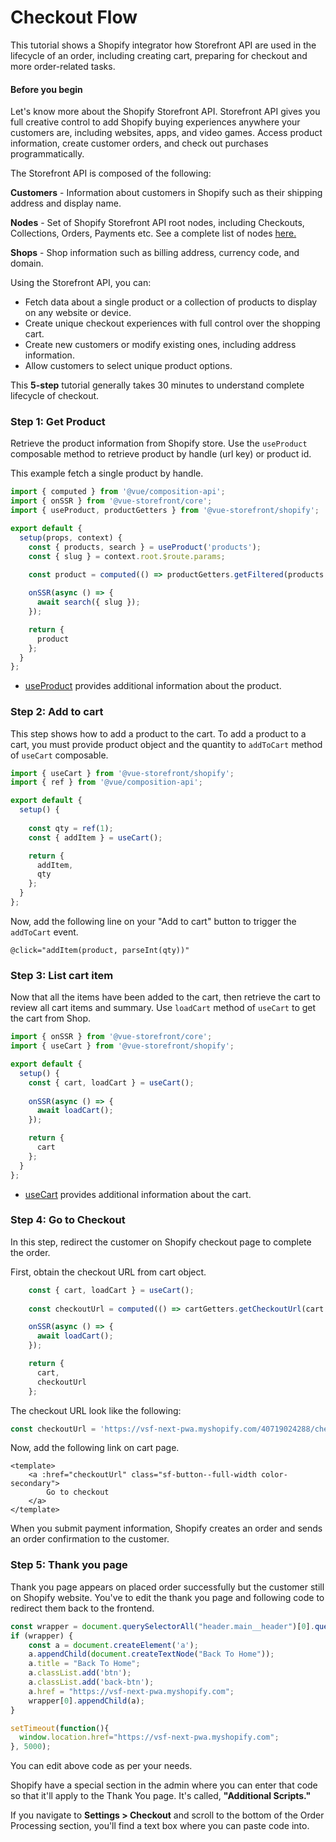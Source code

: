 # Checkout Flow
This tutorial shows a Shopify integrator how Storefront API are used in the lifecycle of an order, including creating
 cart, preparing for checkout and more order-related tasks. 

#### Before you begin
Let's know more about the Shopify Storefront API. Storefront API gives you full creative control to add Shopify 
buying experiences anywhere your customers are, including websites, apps, and video games. Access product 
information, create customer orders, and check out purchases programmatically. 

The Storefront API is composed of the following:

**Customers** - Information about customers in Shopify such as their shipping address and display name.

**Nodes** - Set of Shopify Storefront API root nodes, including Checkouts, Collections, Orders, Payments etc. See a 
complete list of nodes [here.](https://shopify.dev/docs/storefront-api/reference/object)

**Shops** - Shop information such as billing address, currency code, and domain.

Using the Storefront API, you can:

* Fetch data about a single product or a collection of products to display on any website or device.
* Create unique checkout experiences with full control over the shopping cart.
* Create new customers or modify existing ones, including address information.
* Allow customers to select unique product options.

This **5-step** tutorial generally takes 30 minutes to understand complete lifecycle of checkout.

### Step 1: Get Product
Retrieve the product information from Shopify store. Use the `useProduct` composable method to retrieve product by 
handle (url key) or product id.

This example fetch a single product by handle.
```typescript
import { computed } from '@vue/composition-api';
import { onSSR } from '@vue-storefront/core';
import { useProduct, productGetters } from '@vue-storefront/shopify';

export default {
  setup(props, context) {
    const { products, search } = useProduct('products');
    const { slug } = context.root.$route.params;
    
    const product = computed(() => productGetters.getFiltered(products.value));

    onSSR(async () => {
      await search({ slug });
    });

    return {
      product
    };
  }
};
```

* [useProduct](/shopify/use-product) provides additional information about the product.

### Step 2: Add to cart
This step shows how to add a product to the cart. To add a product to a cart, you must provide product object and the
 quantity to `addToCart` method of `useCart` composable.

```typescript
import { useCart } from '@vue-storefront/shopify';
import { ref } from '@vue/composition-api';

export default {
  setup() {
    
    const qty = ref(1);
    const { addItem } = useCart();

    return {
      addItem,
      qty
    };
  }
};
```
Now, add the following line on your "Add to cart" button to trigger the `addToCart` event.

```
@click="addItem(product, parseInt(qty))"
```

### Step 3: List cart item
Now that all the items have been added to the cart, then retrieve the cart to review all cart items and summary.
Use `loadCart` method of `useCart` to get the cart from Shop.

```javascript
import { onSSR } from '@vue-storefront/core';
import { useCart } from '@vue-storefront/shopify';

export default {
  setup() {
    const { cart, loadCart } = useCart();
    
    onSSR(async () => {
      await loadCart();
    });

    return {
      cart
    };
  }
};
```

* [useCart](/shopify/use-cart) provides additional information about the cart.

### Step 4: Go to Checkout
In this step, redirect the customer on Shopify checkout page to complete the order. 

First, obtain the checkout URL from cart object.

```javascript
    const { cart, loadCart } = useCart();
    
    const checkoutUrl = computed(() => cartGetters.getCheckoutUrl(cart.value));

    onSSR(async () => {
      await loadCart();
    });

    return {
      cart,
      checkoutUrl
    };
```

The checkout URL look like the following:
```javascript
const checkoutUrl = 'https://vsf-next-pwa.myshopify.com/40719024288/checkouts/9882505fd32f9432c5b72e213ed0d7b8';
```

Now, add the following link on cart page.

```Vue
<template>
    <a :href="checkoutUrl" class="sf-button--full-width color-secondary">
        Go to checkout
    </a>
</template>
```

When you submit payment information, Shopify creates an order and sends an order confirmation to the customer.

### Step 5: Thank you page
Thank you page appears on placed order successfully but the customer still on Shopify website.
You've to edit the thank you page and following code to redirect them back to the frontend.
```javascript
const wrapper = document.querySelectorAll("header.main__header")[0].querySelectorAll(".logo");
if (wrapper) {
	const a = document.createElement('a');
	a.appendChild(document.createTextNode("Back To Home"));  
	a.title = "Back To Home";  
	a.classList.add('btn');
	a.classList.add('back-btn');
	a.href = "https://vsf-next-pwa.myshopify.com"; 
	wrapper[0].appendChild(a);	
}

setTimeout(function(){
  window.location.href="https://vsf-next-pwa.myshopify.com";
}, 5000);
```
You can edit above code as per your needs.

Shopify have a special section in the admin where you can enter that code so that it'll apply to the Thank You page. 
It's called, **"Additional Scripts."**

If you navigate to **Settings > Checkout** and scroll to the bottom of the Order Processing section, you'll find a 
text box where you can paste code into. 
